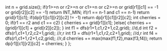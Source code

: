 int n = grid.size();
if(r1>=n or r2>=n or c1>=n or c2>=n or grid[r1][c1] == -1 or grid[r2][c2] == -1)
return INT_MIN;
if(r1 == n-1 and c1 == n-1) return grid[r1][c1];
if(dp[r1][c1][r2][c2] != -1) return dp[r1][c1][r2][c2];
int cherries = 0;
if(r1 == r2 and c1 == c2) {
cherries += grid[r1][c1];
}else{
cherries += (grid[r1][c1] + grid[r2][c2]);
}
int f1 = dfs(r1+1,c1,r2+1,c2,grid); //d,d
int f2 = dfs(r1,c1+1,r2,c2+1,grid); //r,r
int f3 = dfs(r1+1,c1,r2,c2+1,grid); //d,r
int f4 = dfs(r1,c1+1,r2+1,c2,grid); //r,d
cherries += max(max(f1,f2),max(f3,f4));
return dp[r1][c1][r2][c2] = cherries;
}
};
```
